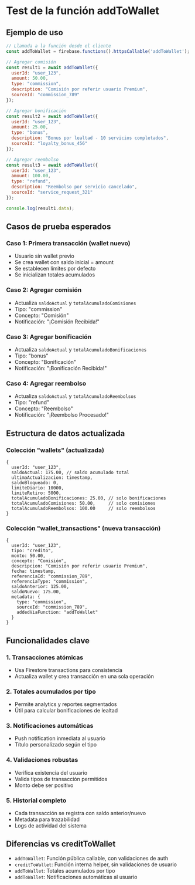 # Test de la función addToWallet

## Ejemplo de uso

```javascript
// Llamada a la función desde el cliente
const addToWallet = firebase.functions().httpsCallable('addToWallet');

// Agregar comisión
const result1 = await addToWallet({
  userId: "user_123",
  amount: 50.00,
  type: "commission",
  description: "Comisión por referir usuario Premium",
  sourceId: "commission_789"
});

// Agregar bonificación
const result2 = await addToWallet({
  userId: "user_123", 
  amount: 25.00,
  type: "bonus",
  description: "Bonus por lealtad - 10 servicios completados",
  sourceId: "loyalty_bonus_456"
});

// Agregar reembolso
const result3 = await addToWallet({
  userId: "user_123",
  amount: 100.00, 
  type: "refund",
  description: "Reembolso por servicio cancelado",
  sourceId: "service_request_321"
});

console.log(result1.data);
```

## Casos de prueba esperados

### Caso 1: Primera transacción (wallet nuevo)
- Usuario sin wallet previo
- Se crea wallet con saldo inicial = amount
- Se establecen límites por defecto
- Se inicializan totales acumulados

### Caso 2: Agregar comisión
- Actualiza `saldoActual` y `totalAcumuladoComisiones`
- Tipo: "commission" 
- Concepto: "Comisión"
- Notificación: "¡Comisión Recibida!"

### Caso 3: Agregar bonificación
- Actualiza `saldoActual` y `totalAcumuladoBonificaciones`
- Tipo: "bonus"
- Concepto: "Bonificación" 
- Notificación: "¡Bonificación Recibida!"

### Caso 4: Agregar reembolso
- Actualiza `saldoActual` y `totalAcumuladoReembolsos`
- Tipo: "refund"
- Concepto: "Reembolso"
- Notificación: "¡Reembolso Procesado!"

## Estructura de datos actualizada

### Colección "wallets" (actualizada)
```firestore
{
  userId: "user_123",
  saldoActual: 175.00, // saldo acumulado total
  ultimaActualizacion: timestamp,
  saldoBloqueado: 0,
  limiteDiario: 10000,
  limiteRetiro: 5000,
  totalAcumuladoBonificaciones: 25.00, // solo bonificaciones
  totalAcumuladoComisiones: 50.00,     // solo comisiones  
  totalAcumuladoReembolsos: 100.00     // solo reembolsos
}
```

### Colección "wallet_transactions" (nueva transacción)
```firestore
{
  userId: "user_123",
  tipo: "credito",
  monto: 50.00,
  concepto: "Comisión",
  descripcion: "Comisión por referir usuario Premium",
  fecha: timestamp,
  referenciaId: "commission_789",
  referenciaType: "commission",
  saldoAnterior: 125.00,
  saldoNuevo: 175.00,
  metadata: {
    type: "commission",
    sourceId: "commission_789",
    addedViaFunction: "addToWallet"
  }
}
```

## Funcionalidades clave

### 1. Transacciones atómicas
- Usa Firestore transactions para consistencia
- Actualiza wallet y crea transacción en una sola operación

### 2. Totales acumulados por tipo
- Permite analytics y reportes segmentados
- Útil para calcular bonificaciones de lealtad

### 3. Notificaciones automáticas
- Push notification inmediata al usuario
- Título personalizado según el tipo

### 4. Validaciones robustas
- Verifica existencia del usuario
- Valida tipos de transacción permitidos
- Monto debe ser positivo

### 5. Historial completo
- Cada transacción se registra con saldo anterior/nuevo
- Metadata para trazabilidad
- Logs de actividad del sistema

## Diferencias vs creditToWallet

- `addToWallet`: Función pública callable, con validaciones de auth
- `creditToWallet`: Función interna helper, sin validaciones de usuario
- `addToWallet`: Totales acumulados por tipo
- `addToWallet`: Notificaciones automáticas al usuario